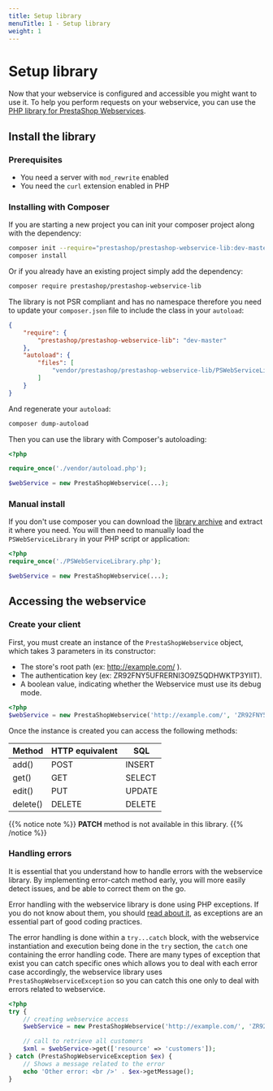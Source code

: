 ```yaml
---
title: Setup library
menuTitle: 1 - Setup library
weight: 1
---
```


# Setup library

Now that your webservice is configured and accessible you might want to use it. To help you perform requests on your webservice, you can use the [PHP library for PrestaShop Webservices](https://github.com/PrestaShop/PrestaShop-webservice-lib).

## Install the library

### Prerequisites

* You need a server with `mod_rewrite` enabled
* You need the `curl` extension enabled in PHP

### Installing with Composer

If you are starting a new project you can init your composer project along with the dependency:

```bash
composer init --require="prestashop/prestashop-webservice-lib:dev-master" -n
composer install
```

Or if you already have an existing project simply add the dependency:

```bash
composer require prestashop/prestashop-webservice-lib
```

The library is not PSR compliant and has no namespace therefore you need to update your `composer.json` file to include the class in your `autoload`:

```json
{
    "require": {
        "prestashop/prestashop-webservice-lib": "dev-master"
    },
    "autoload": {
        "files": [
            "vendor/prestashop/prestashop-webservice-lib/PSWebServiceLibrary.php"
        ]
    }
}
```

And regenerate your `autoload`:

```bash
composer dump-autoload
```

Then you can use the library with Composer's autoloading:

```php
<?php

require_once('./vendor/autoload.php');

$webService = new PrestaShopWebservice(...);
```

### Manual install

If you don't use composer you can download the [library archive](https://github.com/PrestaShop/PrestaShop-webservice-lib/archive/master.zip) and extract it where you need.
You will then need to manually load the `PSWebServiceLibrary` in your PHP script or application:

```php
<?php
require_once('./PSWebServiceLibrary.php');

$webService = new PrestaShopWebservice(...);
```

## Accessing the webservice

### Create your client

First, you must create an instance of the `PrestaShopWebservice` object, which takes 3 parameters in its constructor:

- The store's root path (ex: http://example.com/ ).
- The authentication key (ex: ZR92FNY5UFRERNI3O9Z5QDHWKTP3YIIT).
- A boolean value, indicating whether the Webservice must use its debug mode.

```php
<?php
$webService = new PrestaShopWebservice('http://example.com/', 'ZR92FNY5UFRERNI3O9Z5QDHWKTP3YIIT', false);
```

Once the instance is created you can access the following methods:

| Method   | HTTP equivalent   | SQL    |
|----------|-------------------|--------|
| add()    | POST              | INSERT |
| get()    | GET               | SELECT |
| edit()   | PUT               | UPDATE |
| delete() | DELETE            | DELETE |

{{% notice note %}}
**PATCH** method is not available in this library.
{{% /notice %}}

### Handling errors

It is essential that you understand how to handle errors with the webservice library. By implementing error-catch method early, you will more easily detect issues, and be able to correct them on the go.

Error handling with the webservice library is done using PHP exceptions. If you do not know about them, you should [read about it](http://php.net/manual/en/language.exceptions.php), as exceptions are an essential part of good coding practices.

The error handling is done within a `try...catch` block, with the webservice instantiation and execution being done in the `try` section, the `catch` one containing the error handling code. There are many types of exception that exist you can catch specific ones which allows you to deal with each error case accordingly, the webservice library uses `PrestaShopWebserviceException` so you can catch this one only to deal with errors related to webservice.

```php
<?php
try {
    // creating webservice access
    $webService = new PrestaShopWebservice('http://example.com/', 'ZR92FNY5UFRERNI3O9Z5QDHWKTP3YIIT', false);

    // call to retrieve all customers
    $xml = $webService->get(['resource' => 'customers']);
} catch (PrestaShopWebserviceException $ex) {
    // Shows a message related to the error
    echo 'Other error: <br />' . $ex->getMessage();
}
```
